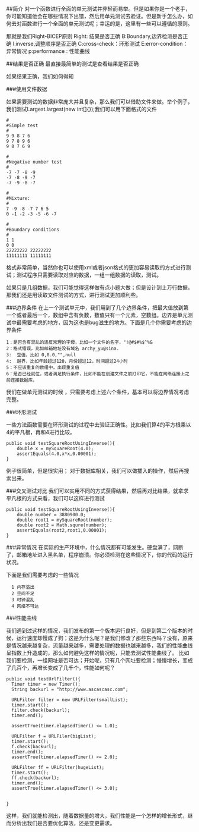 ##简介
对一个函数进行全面的单元测试并非轻而易举。但是如果你是一个老手，你可能知道他会在哪些情况下出错，然后用单元测试去验证。但是新手怎么办，如何去对函数进行一个全面的单元测试呢；幸运的是，这里有一些可以遵循的原则。

那就是我们Right-BICEP原则
Right: 结果是否正确
B:Boundary,边界检测是否正确
I:inverse,调整顺序是否正确
C:cross-check：环形测试
E:error-condition： 异常情况
p:performance : 性能曲线

##结果是否正确
最直接最简单的测试是查看结果是否正确

如果结果正确，我们如何得知



###使用文件数据

如果需要测试的数据非常庞大并且复杂，那么我们可以借助文件来做。举个例子，我们测试Largest.largest(new int[]{});我们可以用下面格式的文件
```
#
#Simple test
#
9 9 8 7 6
9 7 8 9 6
9 8 7 6 9

#
#Negative number test
#
-7 -7 -8 -9 
-7 -8 -9 -7
-7 -9 -8 -7

#
#Mixture:
#
7 -9 -8 -7 7 6 5
0 -1 -2 -3 -5 -6 -7

#
#Boundary conditions
#
1 1
0 0
22222222 22222222
11111111 11111111

```
格式非常简单，当然你也可以使用xml或者json格式的更加容易读取的方式进行测试；测试程序只需要读取对应的数据，一组一组数据的读取，测试。

如果只是几组数据，我们可能觉得这样做有点小题大做；但是设计到上万行数据，那我们还是用读取文件测试的方式，进行测试更加顺利些。

###边界条件
在上一个测试单元中，我们用到了几个边界条件，把最大值放到第一个或者最后一个，数组中含有负数，数值只有一个元素，空数组。边界是单元测试中最需要考虑的地方，因为这也是bug滋生的地方。下面是几个你需要考虑的边界条件


    1：是否含有混乱的违反常理的字母，比如一个文件的名字，"!@#$#%$^%&
    2：格式错误，比如邮箱地址没有域名 archy_yu@sina.
    3:  空值，比如 0,0.0,"",null
    4:  越界，比如年龄超过120，月份超过12，时间超过24小时
    5：不应该重复的数组中，出现重复值
    6：是否已经就位，或者满足执行条件，比如不能在创建文件之前打印它，不能在网络连接上之前连接数据库。

我们在做单元测试的时候 ，只需要考虑上述六个条件，基本可以将边界情况考虑完整。

###环形测试

一些方法函数需要在环形测试的过程中去验证正确性。比如我们算4的平方根乘以4的平凡根，再和4进行比较。
```
public void testSquareRootUsingInverse(){
    double x = mySquareRoot(4.0);
    assertEquals(4.0,x*x,0.00001);
}
```

例子很简单，但是很实用；
对于数据库相关，我们可以做插入的操作，然后再搜索出来。

###交叉测试对比
我们可以实用不同的方式获得结果，然后再对比结果，就拿求平凡根的方式来看，我们可以这样进行测试
```
public void testSquareRootUsingInverse(){
    double number = 3880900.0;
    double root1 = mySquareRoot(number);
    double root2 = Math.squre(number);
    assertEquals(root2,root1,0.00001);
}
```

###异常情况
在实际的生产环境中，什么情况都有可能发生。硬盘满了，网断了，邮箱地址进入黑名单，程序崩溃。你必须检测在这些情况下，你的代码的运行状况。

下面是我们需要考虑的一些情况
```
  1 内存溢出
  2 空间不足
  3 时钟混乱
  4 网络不可达
```

###性能曲线

我们遇到过这样的情况，我们发布的第一个版本运行良好，但是到第二个版本的时候，运行速度却慢成了狗；这是为什么呢？是我们修改了那些东西吗？没有，原来是情况越来越复杂，流量越来越多，需要处理的数据也越来越多，我们的性能曲线呈指数上升造成的，那么如何避免这样的情况呢，只能去测试性能曲线了。
比如我们要检测，一组网址是否可达；开始呢，只有几个网址要检测；慢慢增长，变成了几百个，再增长变成了几千个，性能如何呢？

```
public void testUrlFilter(){
  Timer timer = new Timer();
  String backurl = "http://www.ascascasc.com";
  
  URLFilter filter = new URLFilter(smallList);
  timer.start();
  filter.check(backurl);
  timer.end();
  
  assertTrue(timer.elapsedTimer() <= 1.0);
  
  URLFilter f = URLFiler(bigList);
  timer.start();
  f.check(backurl);
  timer.end();
  assertTrue(timer.elapsedTimer() <= 2.0);

  URLFilter ff = URLFilter(hugeList);
  timer.start();
  ff.check(backurl);
  timer.end();
  assertTrue(timer.elapsedTimer() <= 3.0);
  

}
```

这样，我们就能检测出，随着数据量的增大，我们性能是一个怎样的增长形式，继而分析出我们是否要优化算法，还是变更需求。
